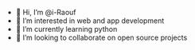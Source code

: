 - 👋 Hi, I’m @i-Raouf
- 👀 I’m interested in web and app development
- 🌱 I’m currently learning python
- 💞️ I’m looking to collaborate on open source projects
